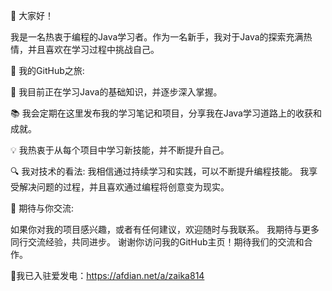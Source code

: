 👋 大家好！

我是一名热衷于编程的Java学习者。作为一名新手，我对于Java的探索充满热情，并且喜欢在学习过程中挑战自己。

🚀 我的GitHub之旅:

🌱 我目前正在学习Java的基础知识，并逐步深入掌握。

📚 我会定期在这里发布我的学习笔记和项目，分享我在Java学习道路上的收获和成就。

💡 我热衷于从每个项目中学习新技能，并不断提升自己。

🔍 我对技术的看法:
我相信通过持续学习和实践，可以不断提升编程技能。
我享受解决问题的过程，并且喜欢通过编程将创意变为现实。

🤝 期待与你交流:

如果你对我的项目感兴趣，或者有任何建议，欢迎随时与我联系。
我期待与更多同行交流经验，共同进步。
谢谢你访问我的GitHub主页！期待我们的交流和合作。

🔗我已入驻爱发电：https://afdian.net/a/zaika814
